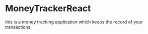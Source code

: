 # MoneyTrackerReact
 this is a money tracking application which keeps the record of your transactions
